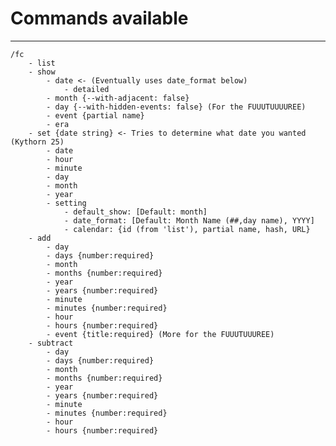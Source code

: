 # Commands available

---

    /fc
        - list
        - show
            - date <- (Eventually uses date_format below)
                - detailed
            - month {--with-adjacent: false}
            - day {--with-hidden-events: false} (For the FUUUTUUUUREE)
            - event {partial name}
            - era
        - set {date string} <- Tries to determine what date you wanted (Kythorn 25)
            - date
            - hour
            - minute
            - day
            - month
            - year
            - setting
                - default_show: [Default: month]
                - date_format: [Default: Month Name (##,day name), YYYY]
                - calendar: {id (from 'list'), partial name, hash, URL}
        - add
            - day
            - days {number:required}
            - month
            - months {number:required}
            - year
            - years {number:required}
            - minute
            - minutes {number:required}
            - hour
            - hours {number:required}
            - event {title:required} (More for the FUUUTUUUREE)
        - subtract
            - day
            - days {number:required}
            - month
            - months {number:required}
            - year
            - years {number:required}
            - minute
            - minutes {number:required}
            - hour
            - hours {number:required}
